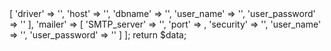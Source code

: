 <?php

    $data = [
        'profit' => [
            'driver' => '',
            'host' => '',
            'dbname' => '',
            'user_name' => '',
            'user_password' => ''
        ],
        'mailer' => [
            'SMTP_server' => '',
            'port' => ,
            'security' => '',
            'user_name' => '',
            'user_password' => ''
        ]
    ];

    return $data;